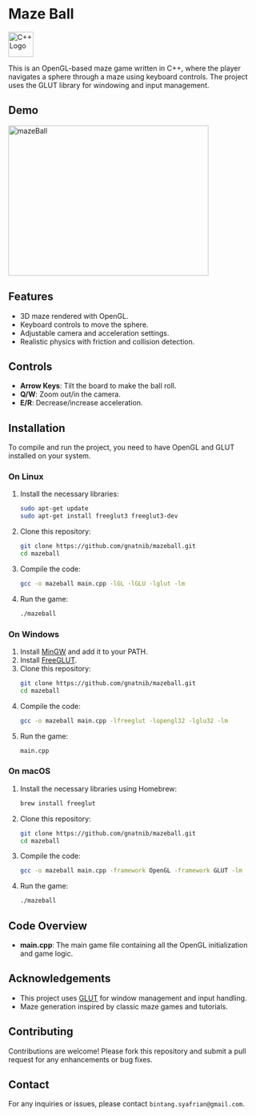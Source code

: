 # Maze Ball

<img src="https://upload.wikimedia.org/wikipedia/commons/1/18/ISO_C%2B%2B_Logo.svg" alt="C++ Logo" width="50" height="50">

This is an OpenGL-based maze game written in C++, where the player navigates a sphere through a maze using keyboard controls. The project uses the GLUT library for windowing and input management.

## Demo
<img src="https://github.com/gnatnib/mazeball/assets/117698972/dfa62844-1dae-4e50-8a4c-78cf47115683" alt="mazeBall" width="400" height="300">

## Features

- 3D maze rendered with OpenGL.
- Keyboard controls to move the sphere.
- Adjustable camera and acceleration settings.
- Realistic physics with friction and collision detection.

## Controls

- **Arrow Keys**: Tilt the board to make the ball roll.
- **Q/W**: Zoom out/in the camera.
- **E/R**: Decrease/increase acceleration.

## Installation

To compile and run the project, you need to have OpenGL and GLUT installed on your system.

### On Linux

1. Install the necessary libraries:
    ```sh
    sudo apt-get update
    sudo apt-get install freeglut3 freeglut3-dev
    ```

2. Clone this repository:
    ```sh
    git clone https://github.com/gnatnib/mazeball.git
    cd mazeball
    ```

3. Compile the code:
    ```sh
    gcc -o mazeball main.cpp -lGL -lGLU -lglut -lm
    ```

4. Run the game:
    ```sh
    ./mazeball
    ```

### On Windows

1. Install [MinGW](http://www.mingw.org/) and add it to your PATH.
2. Install [FreeGLUT](http://freeglut.sourceforge.net/).
3. Clone this repository:
    ```sh
    git clone https://github.com/gnatnib/mazeball.git
    cd mazeball
    ```
4. Compile the code:
    ```sh
    gcc -o mazeball main.cpp -lfreeglut -lopengl32 -lglu32 -lm
    ```
5. Run the game:
    ```sh
    main.cpp
    ```

### On macOS

1. Install the necessary libraries using Homebrew:
    ```sh
    brew install freeglut
    ```

2. Clone this repository:
    ```sh
    git clone https://github.com/gnatnib/mazeball.git
    cd mazeball
    ```

3. Compile the code:
    ```sh
    gcc -o mazeball main.cpp -framework OpenGL -framework GLUT -lm
    ```

4. Run the game:
    ```sh
    ./mazeball
    ```

## Code Overview

- **main.cpp**: The main game file containing all the OpenGL initialization and game logic.

## Acknowledgements

- This project uses [GLUT](https://www.opengl.org/resources/libraries/glut/) for window management and input handling.
- Maze generation inspired by classic maze games and tutorials.

## Contributing

Contributions are welcome! Please fork this repository and submit a pull request for any enhancements or bug fixes.

## Contact

For any inquiries or issues, please contact `bintang.syafrian@gmail.com`.
